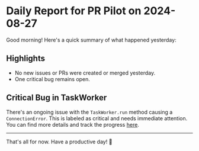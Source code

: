 # Daily Report for PR Pilot on 2024-08-27

Good morning! Here's a quick summary of what happened yesterday:

## Highlights
- No new issues or PRs were created or merged yesterday.
- One critical bug remains open.

## Critical Bug in TaskWorker
There's an ongoing issue with the `TaskWorker.run` method causing a `ConnectionError`. This is labeled as critical and needs immediate attention. You can find more details and track the progress [here](https://github.com/PR-Pilot-AI/pr-pilot/issues/225).

---

That's all for now. Have a productive day! 🚀